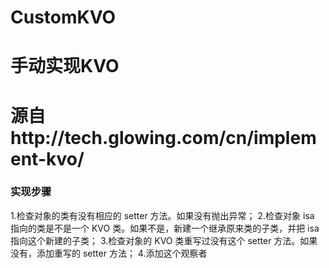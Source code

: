 # CustomKVO
# 手动实现KVO
# 源自http://tech.glowing.com/cn/implement-kvo/
### 实现步骤
1.检查对象的类有没有相应的 setter 方法。如果没有抛出异常；
2.检查对象 isa 指向的类是不是一个 KVO 类。如果不是，新建一个继承原来类的子类，并把 isa 指向这个新建的子类；
3.检查对象的 KVO 类重写过没有这个 setter 方法。如果没有，添加重写的 setter 方法；
4.添加这个观察者
